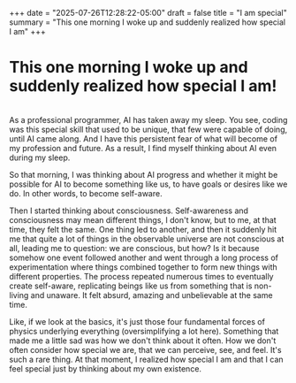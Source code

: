 +++
date    = "2025-07-26T12:28:22-05:00"
draft   = false
title   = "I am special"
summary = "This one morning I woke up and suddenly realized how special I am"
+++

# This one morning I woke up and suddenly realized how special I am!
\
As a professional programmer, AI has taken away my sleep. You see, coding was this special skill that used to be unique, that few were capable of doing, until AI came along. And I have this persistent fear of what will become of my profession and future. As a result, I find myself thinking about AI even during my sleep.

So that morning, I was thinking about AI progress and whether it might be possible for AI to become something like us, to have goals or desires like we do. In other words, to become self-aware.

Then I started thinking about consciousness. Self-awareness and consciousness may mean different things, I don't know, but to me, at that time, they felt the same. One thing led to another, and then it suddenly hit me that quite a lot of things in the observable universe are not conscious at all, leading me to question: we are conscious, but how? Is it because somehow one event followed another and went through a long process of experimentation where things combined together to form new things with different properties. The process repeated numerous times to eventually create self-aware, replicating beings like us from something that is non-living and unaware. It felt absurd, amazing and unbelievable at the same time.

Like, if we look at the basics, it's just those four fundamental forces of physics underlying everything (oversimplifying a lot here). Something that made me a little sad was how we don't think about it often. How we don't often consider how special we are, that we can perceive, see, and feel. It's such a rare thing. At that moment, I realized how special I am and that I can feel special just by thinking about my own existence.
